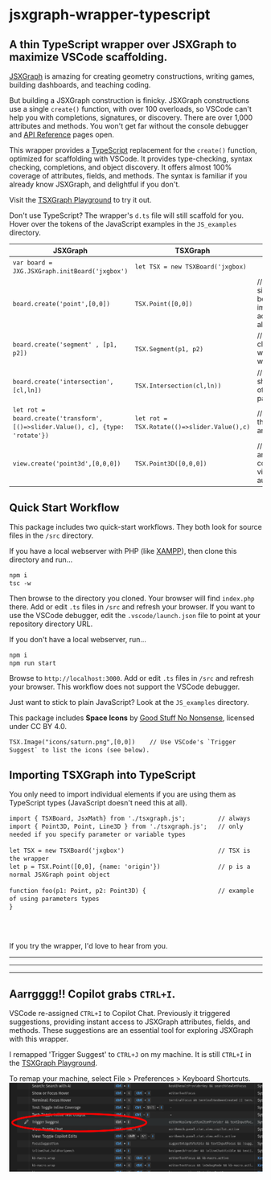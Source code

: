 # jsxgraph-wrapper-typescript

## A thin TypeScript wrapper over JSXGraph to maximize VSCode scaffolding.

[JSXGraph](https://jsxgraph.uni-bayreuth.de/wp/index.html) is amazing for creating geometry constructions, writing games, building dashboards, and teaching coding.

But building a JSXGraph construction is finicky. JSXGraph constructions use a single `create()` function, with over 100 overloads, so VSCode can't help you with completions, signatures, or discovery.  There are over 1,000 attributes and methods.  You won't get far without the console debugger and [API Reference](https://jsxgraph.org/docs/index.html) pages open.

This wrapper provides a [TypeScript](https://www.typescriptlang.org/) replacement for the `create()` function, optimized for scaffolding with VSCode.  It provides type-checking, syntax checking, completions, and object discovery.  It offers almost 100% coverage of attributes, fields, and methods. The syntax is familiar if you already know JSXGraph, and delightful if you don't.

Visit the [TSXGraph Playground](https://cheeseandcrackers.ca/playground/) to try it out.

Don't use TypeScript?  The wrapper's `d.ts` file will still scaffold for you.  Hover over the tokens of the JavaScript examples in the `JS_examples` directory.


| **JSXGraph**    | **TSXGraph** | comment |
| --------- | ------- |--------|
| `var board = JXG.JSXGraph.initBoard('jxgbox')` | `let TSX = new TSXBoard('jxgbox)`   |
| `board.create('point',[0,0])`  | `TSX.Point([0,0])`   |  // looks similar because an immediate address is always [x,y]
| `board.create('segment' , [p1, p2])`     | `TSX.Segment(p1, p2)` | // much closer to what you would expect
| `board.create('intersection', [cl,ln])` | `TSX.Intersection(cl,ln))`    |  // VSCode shows order of parameters|
| `let rot = board.create('transform', [()=>slider.Value(), c], {type: 'rotate'})`| `let rot = TSX.Rotate(()=>slider.Value(),c)` | // transform that rotates around c|
| `view.create('point3d',[0,0,0])`  | `TSX.Point3D([0,0,0])`   |  // 2D and 3D are consolidated, view is automatic




## Quick Start Workflow

This package includes two quick-start workflows.  They both look for source files in the `/src` directory.


If you have a local webserver with PHP (like [XAMPP](https://www.apachefriends.org/)), then clone this directory and run...
```
npm i
tsc -w
```
Then browse to the directory you cloned. Your browser will find `index.php` there.  Add or edit `.ts` files in `/src` and refresh your browser.  If you want to use the VSCode debugger, edit the `.vscode/launch.json` file to point at your repository directory URL.


If you don't have a local webserver, run...

```
npm i
npm run start
```
Browse to `http://localhost:3000`.   Add or edit `.ts` files in `/src` and refresh your browser.  This workflow does not support the VSCode debugger.

Just want to stick to plain JavaScript?  Look at the `JS_examples` directory.


This package includes **Space Icons** by [Good Stuff No Nonsense](https://goodstuffnononsense.com/), licensed under CC BY 4.0.
~~~
TSX.Image("icons/saturn.png",[0,0])    // Use VSCode's `Trigger Suggest` to list the icons (see below).
~~~


## Importing TSXGraph into TypeScript

You only need to import individual elements if you are using them as TypeScript types (JavaScript doesn't need this at all).

```
import { TSXBoard, JsxMath} from './tsxgraph.js';         // always
import { Point3D, Point, Line3D } from './tsxgraph.js';   // only needed if you specify parameter or variable types

let TSX = new TSXBoard('jxgbox')                          // TSX is the wrapper
let p = TSX.Point([0,0], {name: 'origin'})                // p is a normal JSXGraph point object

function foo(p1: Point, p2: Point3D) {                    // example of using parameters types
}
```
<br>
<br>


If you try the wrapper, I'd love to hear from you.

---
---
---

## Aarrgggg!! Copilot grabs `CTRL+I`.

VSCode re-assigned `CTRL+I` to Copilot Chat.  Previously it triggered suggestions, providing instant access to JSXGraph attributes, fields, and methods. These suggestions are an essential tool for exploring JSXGraph with this wrapper.

I remapped 'Trigger Suggest' to `CTRL+J` on my machine.  It is still `CTRL+I` in the [TSXGraph Playground](https://cheeseandcrackers.ca/playground/).

To remap your machine, select File > Preferences > Keyboard Shortcuts.
![](suggest.png)




